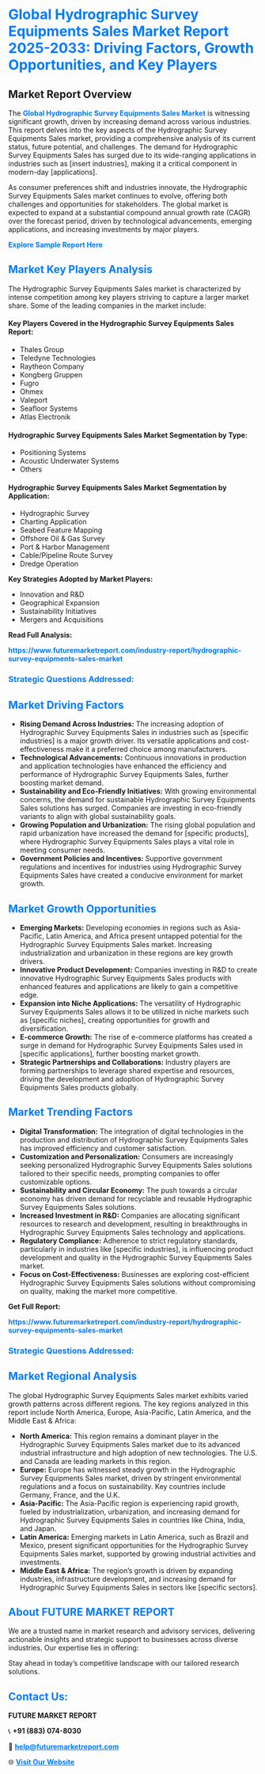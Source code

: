 <h1 style="color: #007BFF;">Global Hydrographic Survey Equipments Sales Market Report 2025-2033: Driving Factors, Growth Opportunities, and Key Players</h1>

<section id="overview">
<h2>Market Report Overview</h2>
<p>The <a href="https://www.futuremarketreport.com/industry-report/hydrographic-survey-equipments-sales-market" style="color: #007BFF; text-decoration: none;"><strong>Global Hydrographic Survey Equipments Sales Market</strong></a> is witnessing significant growth, driven by increasing demand across various industries. This report delves into the key aspects of the Hydrographic Survey Equipments Sales market, providing a comprehensive analysis of its current status, future potential, and challenges. The demand for Hydrographic Survey Equipments Sales has surged due to its wide-ranging applications in industries such as [insert industries], making it a critical component in modern-day [applications].</p>
<p>As consumer preferences shift and industries innovate, the Hydrographic Survey Equipments Sales market continues to evolve, offering both challenges and opportunities for stakeholders. The global market is expected to expand at a substantial compound annual growth rate (CAGR) over the forecast period, driven by technological advancements, emerging applications, and increasing investments by major players.</p>
</section>

<section id="overview">
<p><a href="https://www.futuremarketreport.com/request-sample/reportId=104167" style="color: #007BFF; text-decoration: none;"><strong>Explore Sample Report Here</strong></a></p>
</section>

<section id="key-players">
<h2 style="color: #007BFF;">Market Key Players Analysis</h2>
<p>The Hydrographic Survey Equipments Sales market is characterized by intense competition among key players striving to capture a larger market share. Some of the leading companies in the market include:</p>
<h4>Key Players Covered in the Hydrographic Survey Equipments Sales Report:</h4>
<ul><li>Thales Group</li><li>Teledyne Technologies</li><li>Raytheon Company</li><li>Kongberg Gruppen</li><li>Fugro</li><li>Ohmex</li><li>Valeport</li><li>Seafloor Systems</li><li>Atlas Electronik</li></ul>
<h4>Hydrographic Survey Equipments Sales Market Segmentation by Type:</h4>
<ul><li>Positioning Systems</li><li>Acoustic Underwater Systems</li><li>Others</li></ul>

<h4>Hydrographic Survey Equipments Sales Market Segmentation by Application:</h4>
<ul><li>Hydrographic Survey</li><li>Charting Application</li><li>Seabed Feature Mapping</li><li>Offshore Oil &amp; Gas Survey</li><li>Port &amp; Harbor Management</li><li>Cable/Pipeline Route Survey</li><li>Dredge Operation</li></ul>
<p><strong>Key Strategies Adopted by Market Players:</strong></p>
<ul>
<li>Innovation and R&D</li>
<li>Geographical Expansion</li>
<li>Sustainability Initiatives</li>
<li>Mergers and Acquisitions</li>
</ul>
</section>

<section>
<p><strong>Read Full Analysis: </strong></p><a href="https://www.futuremarketreport.com/industry-report/hydrographic-survey-equipments-sales-market" style="color: #007BFF; text-decoration: none;"><strong>https://www.futuremarketreport.com/industry-report/hydrographic-survey-equipments-sales-market</strong></a>
<h3 style="color: #007BFF;">Strategic Questions Addressed:</h3>
</section>

<section id="driving-factors">
<h2 style="color: #007BFF;">Market Driving Factors</h2>
<ul>
<li><strong>Rising Demand Across Industries:</strong> The increasing adoption of Hydrographic Survey Equipments Sales in industries such as [specific industries] is a major growth driver. Its versatile applications and cost-effectiveness make it a preferred choice among manufacturers.</li>
<li><strong>Technological Advancements:</strong> Continuous innovations in production and application technologies have enhanced the efficiency and performance of Hydrographic Survey Equipments Sales, further boosting market demand.</li>
<li><strong>Sustainability and Eco-Friendly Initiatives:</strong> With growing environmental concerns, the demand for sustainable Hydrographic Survey Equipments Sales solutions has surged. Companies are investing in eco-friendly variants to align with global sustainability goals.</li>
<li><strong>Growing Population and Urbanization:</strong> The rising global population and rapid urbanization have increased the demand for [specific products], where Hydrographic Survey Equipments Sales plays a vital role in meeting consumer needs.</li>
<li><strong>Government Policies and Incentives:</strong> Supportive government regulations and incentives for industries using Hydrographic Survey Equipments Sales have created a conducive environment for market growth.</li>
</ul>
</section>

<section id="growth-opportunities">
<h2 style="color: #007BFF;">Market Growth Opportunities</h2>
<ul>
<li><strong>Emerging Markets:</strong> Developing economies in regions such as Asia-Pacific, Latin America, and Africa present untapped potential for the Hydrographic Survey Equipments Sales market. Increasing industrialization and urbanization in these regions are key growth drivers.</li>
<li><strong>Innovative Product Development:</strong> Companies investing in R&D to create innovative Hydrographic Survey Equipments Sales products with enhanced features and applications are likely to gain a competitive edge.</li>
<li><strong>Expansion into Niche Applications:</strong> The versatility of Hydrographic Survey Equipments Sales allows it to be utilized in niche markets such as [specific niches], creating opportunities for growth and diversification.</li>
<li><strong>E-commerce Growth:</strong> The rise of e-commerce platforms has created a surge in demand for Hydrographic Survey Equipments Sales used in [specific applications], further boosting market growth.</li>
<li><strong>Strategic Partnerships and Collaborations:</strong> Industry players are forming partnerships to leverage shared expertise and resources, driving the development and adoption of Hydrographic Survey Equipments Sales products globally.</li>
</ul>
</section>

<section id="trending-factors">
<h2 style="color: #007BFF;">Market Trending Factors</h2>
<ul>
<li><strong>Digital Transformation:</strong> The integration of digital technologies in the production and distribution of Hydrographic Survey Equipments Sales has improved efficiency and customer satisfaction.</li>
<li><strong>Customization and Personalization:</strong> Consumers are increasingly seeking personalized Hydrographic Survey Equipments Sales solutions tailored to their specific needs, prompting companies to offer customizable options.</li>
<li><strong>Sustainability and Circular Economy:</strong> The push towards a circular economy has driven demand for recyclable and reusable Hydrographic Survey Equipments Sales solutions.</li>
<li><strong>Increased Investment in R&D:</strong> Companies are allocating significant resources to research and development, resulting in breakthroughs in Hydrographic Survey Equipments Sales technology and applications.</li>
<li><strong>Regulatory Compliance:</strong> Adherence to strict regulatory standards, particularly in industries like [specific industries], is influencing product development and quality in the Hydrographic Survey Equipments Sales market.</li>
<li><strong>Focus on Cost-Effectiveness:</strong> Businesses are exploring cost-efficient Hydrographic Survey Equipments Sales solutions without compromising on quality, making the market more competitive.</li>
</ul>
</section>

<section>
<p><strong>Get Full Report: </strong></p><a href="https://www.futuremarketreport.com/industry-report/hydrographic-survey-equipments-sales-market" style="color: #007BFF; text-decoration: none;"><strong>https://www.futuremarketreport.com/industry-report/hydrographic-survey-equipments-sales-market</strong></a>
<h3 style="color: #007BFF;">Strategic Questions Addressed:</h3>
</section>


<section id="regional-analysis">
<h2 style="color: #007BFF;">Market Regional Analysis</h2>
<p>The global Hydrographic Survey Equipments Sales market exhibits varied growth patterns across different regions. The key regions analyzed in this report include North America, Europe, Asia-Pacific, Latin America, and the Middle East & Africa:</p>
<ul>
<li><strong>North America:</strong> This region remains a dominant player in the Hydrographic Survey Equipments Sales market due to its advanced industrial infrastructure and high adoption of new technologies. The U.S. and Canada are leading markets in this region.</li>
<li><strong>Europe:</strong> Europe has witnessed steady growth in the Hydrographic Survey Equipments Sales market, driven by stringent environmental regulations and a focus on sustainability. Key countries include Germany, France, and the U.K.</li>
<li><strong>Asia-Pacific:</strong> The Asia-Pacific region is experiencing rapid growth, fueled by industrialization, urbanization, and increasing demand for Hydrographic Survey Equipments Sales in countries like China, India, and Japan.</li>
<li><strong>Latin America:</strong> Emerging markets in Latin America, such as Brazil and Mexico, present significant opportunities for the Hydrographic Survey Equipments Sales market, supported by growing industrial activities and investments.</li>
<li><strong>Middle East & Africa:</strong> The region’s growth is driven by expanding industries, infrastructure development, and increasing demand for Hydrographic Survey Equipments Sales in sectors like [specific sectors].</li>
</ul>
</section>

<footer>
<h2 style="color: #007BFF;">About FUTURE MARKET REPORT</h2>
<p>We are a trusted name in market research and advisory services, delivering actionable insights and strategic support to businesses across diverse industries. Our expertise lies in offering:</p>

<p>Stay ahead in today’s competitive landscape with our tailored research solutions.</p>

<h2 style="color: #007BFF;">Contact Us:</h2>
<p><strong>FUTURE MARKET REPORT</strong></p>
<p>📞 <strong>+91 (883) 074-8030</strong></p>
<p>📧 <strong><a href="mailto:help@futuremarketreport.com" style="color: #007BFF;">help@futuremarketreport.com</a></strong></p>
<p>🌐 <strong><a href="https://www.futuremarketreport.com/" style="color: #007BFF;">Visit Our Website</a></strong></p>
</footer>